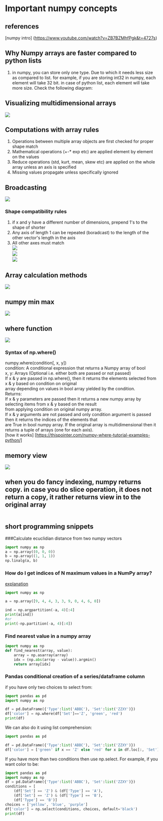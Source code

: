 # Important numpy concepts

## references
[numpy intro] (https://www.youtube.com/watch?v=ZB7BZMhfPgk&t=4727s)

## Why Numpy arrays are faster compared to python lists
1. in numpy, you can store only one type. Due to which it needs less size as compared to list. for example,
if you are storing int32 in numpy, each element will take 32 bit. in case of python list, each element will take more size.
Check the following diagram:

## Visualizing multidimensional arrays
![](images/numpy_multi_dim_array.PNG)

## Computations with array rules
1. Operations between multiple array objects are first checked for proper shape match
2. Mathematical operations (+-* exp etc) are applied element by element on the values
3. Reduce operations (std, kurt, mean, skew etc) are applied on the whole array unless an axis is specified
4. Missing values propagate unless specifically ignored

## Broadcasting
![](images/numpy_array_broadcasting.PNG)  
### Shape compatibility rules
1. if x and y have a different number of dimensions, prepend 1's to the shape of shorter
2. Any axis of length 1 can be repeated (boradcast) to the length of the other vector's length in the axis
3. All other axes must match  
![](images/broadcasting_example1.PNG)  
![](images/broadcasting_example2.PNG)  
![](images/broadcasting_example3.PNG)  



## Array calculation methods
![](images/array_calc_methods.PNG)

## numpy min max 
![](images/numpy_min_max.PNG)

## where function
![](images/where.PNG)

### Syntax of np.where()  
numpy.where(condition[, x, y])  
condition: A conditional expression that returns a Numpy array of bool  
x, y: Arrays (Optional i.e. either both are passed or not passed)  
If x & y are passed in np.where(), then it returns the elements selected from x & y based on condition on original    
array depending on values in bool array yielded by the condition.  
Returns:  
If x & y parameters are passed then it returns a new numpy array by selecting items from x & y based on the result  
from applying condition on original numpy array.  
If x & y arguments are not passed and only condition argument is passed then it returns the indices of the elements that  
are True in bool numpy array. If the original array is multidimensional then it returns a tuple of arrays (one for each axis).  
[how it works] [https://thispointer.com/numpy-where-tutorial-examples-python/]

## memory view
![](images/memory_view.PNG)

## when you do fancy indexing, numpy returns copy. in case you do slice operation, it does not return a copy, it rather returns view in to the original array

```python

```

## short programming snippets
###Calculate ecuclidian distance from two numpy vectors
```python
import numpy as np
a = np.array((0, 0, 0))
b = np.array((1, 1, 1))
np.linalg(a, b)

```
### How do I get indices of N maximum values in a NumPy array?
[explanation](https://numpy.org/doc/stable/reference/generated/numpy.argpartition.html)
```python
import numpy as np

a = np.array([9, 4, 4, 3, 3, 9, 0, 4, 6, 0])

ind = np.argpartition(-a, 4)[:4]
print(a[ind])
#or
print(-np.partition(-a, 4)[:4])
```

### Find nearest value in a numpy array
```python
import numpy as np
def find_nearest(array, value):
    array = np.asarray(array)
    idx = (np.abs(array - value)).argmin()
    return array[idx]

```
### Pandas conditional creation of a series/dataframe column
if you have only two choices to select from:
```python
import pandas as pd
import numpy as np

df = pd.DataFrame({'Type':list('ABBC'), 'Set':list('ZZXY')})
df['color'] = np.where(df['Set']=='Z', 'green', 'red')
print(df)
```
We can also do it using list comprehension:
```python
import pandas as pd

df = pd.DataFrame({'Type':list('ABBC'), 'Set':list('ZZXY')})
df['color'] = ['green' if x == 'Z' else 'red' for x in df.loc[:, 'Set']]
```
If  you have more than two conditions then use np.select. For example, if you want color to be:
```python
import pandas as pd
import numpy as np
df = pd.DataFrame({'Type':list('ABBC'), 'Set':list('ZZXY')})
conditions = [
    (df['Set'] == 'Z') & (df['Type'] == 'A'),
    (df['Set'] == 'Z') & (df['Type'] == 'B'),
    (df['Type'] == 'B')]
choices = ['yellow', 'blue', 'purple']
df['color'] = np.select(conditions, choices, default='black')
print(df)
```
